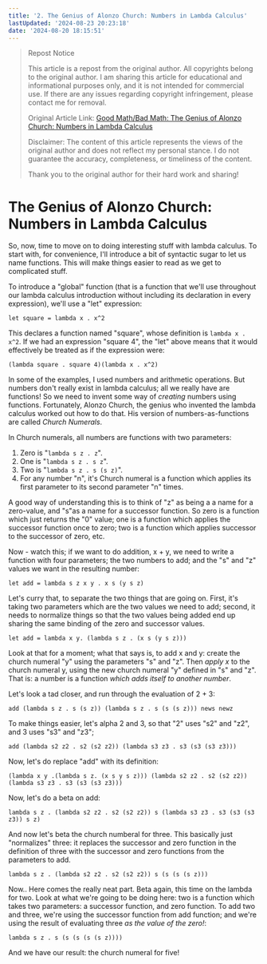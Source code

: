 ```yaml
---
title: '2. The Genius of Alonzo Church: Numbers in Lambda Calculus'
lastUpdated: '2024-08-23 20:23:18'
date: '2024-08-20 18:15:51'
---
```

> Repost Notice
>
> This article is a repost from the original author. All copyrights belong to the original author. I am sharing this article for educational and informational purposes only, and it is not intended for commercial use. If there are any issues regarding copyright infringement, please contact me for removal.
>
> Original Article Link: [Good Math/Bad Math: The Genius of Alonzo Church: Numbers in Lambda Calculus](https://goodmath.blogspot.com/2006/05/genius-of-alonzo-church-numbers-in.html)
>
> Disclaimer: The content of this article represents the views of the original author and does not reflect my personal stance. I do not guarantee the accuracy, completeness, or timeliness of the content.
>
> Thank you to the original author for their hard work and sharing!

# The Genius of Alonzo Church: Numbers in Lambda Calculus

So, now, time to move on to doing interesting stuff with lambda calculus. To start with, for convenience, I'll introduce a bit of syntactic sugar to let us name functions. This will make things easier to read as we get to complicated stuff.

To introduce a "global" function (that is a function that we'll use throughout our lambda calculus introduction without including its declaration in every expression), we'll use a "let" expression:

```
let square = lambda x . x^2
```

This declares a function named "square", whose definition is `lambda x . x^2`. If we had an expression "square 4", the "let" above means that it would effectively be treated as if the expression were:

```
(lambda square . square 4)(lambda x . x^2)
```

In some of the examples, I used numbers and arithmetic operations. But numbers don't really exist in lambda calculus; all we really have are functions! So we need to invent some way of *creating* numbers using functions. Fortunately, Alonzo Church, the genius who invented the lambda calculus worked out how to do that. His version of numbers-as-functions are called *Church Numerals*.

In Church numerals, all numbers are functions with two parameters:

1. Zero is "`lambda s z . z`".
2. One is "`lambda s z . s z`".
3. Two is "`lambda s z . s (s z)`".
4. For any number "n", it's Church numeral is a function which applies its first parameter to its second parameter "n" times.

A good way of understanding this is to think of "z" as being a a name for a zero-value, and "s"as a name for a successor function. So zero is a function which just returns the "0" value; one is a function which applies the successor function once to zero; two is a function which applies successor to the successor of zero, etc.

Now - watch this; if we want to do addition, x + y, we need to write a function with four parameters; the two numbers to add; and the "s" and "z" values we want in the resulting number:

```
let add = lambda s z x y . x s (y s z)
```

Let's curry that, to separate the two things that are going on. First, it's taking two parameters which are the two values we need to add; second, it needs to normalize things so that the two values being added end up sharing the same binding of the zero and successor values.

```
let add = lambda x y. (lambda s z . (x s (y s z)))
```

Look at that for a moment; what that says is, to add x and y: create the church numeral "y" using the parameters "s" and "z". Then *apply x* to the church numeral y, using the new church numeral "y" defined in "s" and "z". That is: a number is a function *which adds itself to another number*.

Let's look a tad closer, and run through the evaluation of 2 + 3:

```
add (lambda s z . s (s z)) (lambda s z . s (s (s z))) news newz
```

To make things easier, let's alpha 2 and 3, so that "2" uses "s2" and "z2", and 3 uses "s3" and "z3";

```
add (lambda s2 z2 . s2 (s2 z2)) (lambda s3 z3 . s3 (s3 (s3 z3)))
```

Now, let's do replace "add" with its definition:

```
(lambda x y .(lambda s z. (x s y s z))) (lambda s2 z2 . s2 (s2 z2)) (lambda s3 z3 . s3 (s3 (s3 z3)))
```

Now, let's do a beta on add:

```
lambda s z . (lambda s2 z2 . s2 (s2 z2)) s (lambda s3 z3 . s3 (s3 (s3 z3)) s z)
```

And now let's beta the church numberal for three. This basically just "normalizes" three: it replaces the successor and zero function in the definition of three with the successor and zero functions from the parameters to add.

```
lambda s z . (lambda s2 z2 . s2 (s2 z2)) s (s (s (s z)))
```

Now.. Here comes the really neat part. Beta again, this time on the lambda for two. Look at what we're going to be doing here: two is a function which takes two parameters: a successor function, and zero function. To add two and three, we're using the successor function from add function; and we're using the result of evaluating three *as the value of the zero!*:

```
lambda s z . s (s (s (s (s z))))
```

And we have our result: the church numeral for five!
